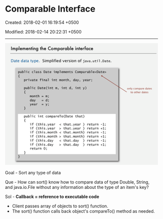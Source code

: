 # Comparable Interface

Created: 2018-02-01 16:19:54 +0500

Modified: 2018-02-14 20:22:31 +0500

---

![image](media/Comparable-Interface-image1.png)

Goal - Sort any type of data

Que - How can sort() know how to compare data of type Double, String, and java.io.File without any information about the type of an item's key?

Sol - **Callback = reference to executable code**
-   Client passes array of objects to sort() function.
-   The sort() function calls back object's compareTo() method as needed.


